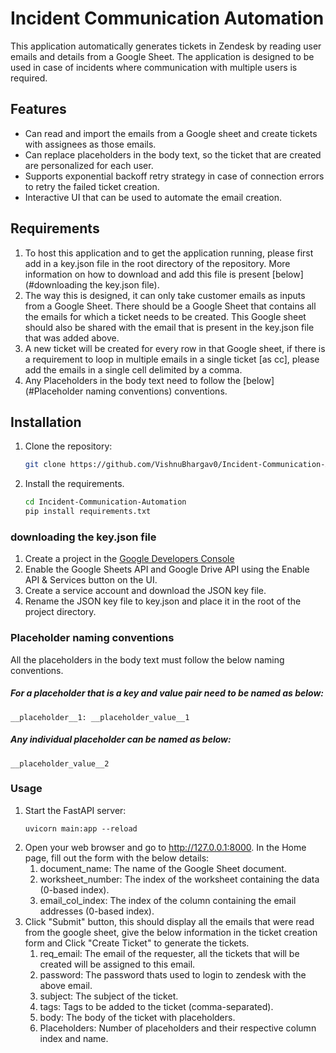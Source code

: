 # Incident Communication Automation
This application automatically generates tickets in Zendesk by reading user emails and details from a Google Sheet. The application is designed to be used in case of incidents where communication with multiple users is required.

## Features
- Can read and import the emails from a Google sheet and create tickets with assignees as those emails. 
- Can replace placeholders in the body text, so the ticket that are created are personalized for each user. 
- Supports exponential backoff retry strategy in case of connection errors to retry the failed ticket creation.
- Interactive UI that can be used to automate the email creation.


## Requirements
1. To host this application and to get the application running, please first add in a key.json file in the root directory of the repository. More information on how to download and add this file is present [below](#downloading the key.json file).
2. The way this is designed, it can only take customer emails as inputs from a Google Sheet. There should be a Google Sheet that contains all the emails for which a ticket needs to be created. This Google sheet should also be shared with the email that is present in the key.json file that was added above.
2. A new ticket will be created for every row in that Google sheet, if there is a requirement to loop in multiple emails in a single ticket [as cc], please add the emails in a single cell delimited by a comma.
3. Any Placeholders in the body text need to follow the [below](#Placeholder naming conventions) conventions. 


## Installation

1. Clone the repository:
   ```bash
   git clone https://github.com/VishnuBhargav0/Incident-Communication-Automation.git
2. Install the requirements. 
    ``` bash
   cd Incident-Communication-Automation
   pip install requirements.txt
    ```

### downloading the key.json file
1. Create a project in the [Google Developers Console](https://console.cloud.google.com/)
2. Enable the Google Sheets API and Google Drive API using the Enable API & Services button on the UI.
3. Create a service account and download the JSON key file.
4. Rename the JSON key file to key.json and place it in the root of the project directory.

### Placeholder naming conventions
All the placeholders in the body text must follow the below naming conventions. 
##### For a placeholder that is a key and value pair need to be named as below: 
####
```
__placeholder__1: __placeholder_value__1
```

##### Any individual placeholder can be named as below: 
####
```
__placeholder_value__2
```

### Usage
1. Start the FastAPI server:
    ```
    uvicorn main:app --reload
    ```
2. Open your web browser and go to http://127.0.0.1:8000. In the Home page, fill out the form with the below details:
    1. document_name: The name of the Google Sheet document.
    2. worksheet_number: The index of the worksheet containing the data (0-based index).
    3. email_col_index: The index of the column containing the email addresses (0-based index).
3. Click "Submit" button, this should display all the emails that were read from the google sheet, give the below information in the ticket creation form and Click "Create Ticket" to generate the tickets.
    1. req_email: The email of the requester, all the tickets that will be created will be assigned to this email.
    2. password: The password thats used to login to zendesk with the above email. 
    3. subject: The subject of the ticket.
    4. tags: Tags to be added to the ticket (comma-separated).
    5. body: The body of the ticket with placeholders.
    6. Placeholders: Number of placeholders and their respective column index and name. 
